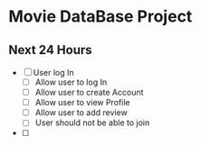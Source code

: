 # Movie DataBase Project

## Next 24 Hours

- [ ] User log In
     - [ ] Allow user to log In
     - [ ] Allow user to create Account
     - [ ] Allow user to view Profile
     - [ ] Allow user to add review
     - [ ] User should not be able to join 
- [ ] 